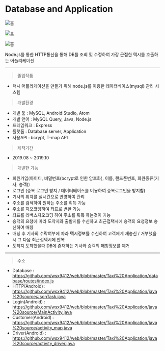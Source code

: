 # Database and Application
![홈](https://github.com/wsx9412/web/blob/master/Taxi%20Application/picture/taxi3.png?raw=true)

![홈](https://github.com/wsx9412/web/blob/master/Taxi%20Application/picture/taxi1.png?raw=true)

![홈](https://github.com/wsx9412/web/blob/master/Taxi%20Application/picture/taxi2.png?raw=true)

Node.js를 통한 HTTP통신을 통해 DB를 조회 및 수정하여 가장 근접한 택시를 호출하는 어플리케이션

---

> 졸업작품

  - 택시 어플리케이션을 만들기 위해 node.js를 이용한 데이터베이스(mysql) 관리 시스템  


> 개발환경

  - 개발 툴 : MySQL, Android Studio, Atom
  - 개발 언어 : MySQL Query, Java, Node.js
  - 프레임워크 : Express
  - 플랫폼 : Database server, Application
  - 사용API : bcrypt, T-map API  

> 제작기간
  - 2019.08 ~ 2019.10  


> 개발한 기능

  - 회원가입(아이디, 비밀번호(bcrypt로 인한 암호화), 이름, 핸드폰번호, 회원종류(기사, 승객))
  - 로그인 (중복 로그인 방지 / 데이터베이스를 이용하여 중복로그인을 방지함)
  - 기사의 위치를 실시간으로 반영하여 관리
  - 주소를 검색하여 원하는 주소를 획득 가능
  - 주소를 지오코딩하여 좌표로 변환 가능
  - 좌표를 리버스지오코딩 하여 주소를 획득 하는것이 가능
  - 승객의 요청에 따라 도착지와 출발지를 수신하고 최근접택시에 승객의 요청정보 송신하여 매칭
  - 매칭 후 기사의 수락여부에 따라 택시정보를 수신하여 고객에게 재송신 / 거부했을 시 그 다음 최근접택시에 반복
  - 도착지 도착했을때 DB에 존재하는 기사와 승객의 매칭정보를 제거  

---

> 주소
 - Database : <https://github.com/wsx9412/web/blob/master/Taxi%20Application/database/routes/index.js>
 - HTTP(Android) : <https://github.com/wsx9412/web/blob/master/Taxi%20Application/java%20source/JsonTask.java>
 - Login(Android) : <https://github.com/wsx9412/web/blob/master/Taxi%20Application/java%20source/MainActivity.java>
 - Customer(Android) : <https://github.com/wsx9412/web/blob/master/Taxi%20Application/java%20source/activity_map.java>
 - Driver(Android) : <https://github.com/wsx9412/web/blob/master/Taxi%20Application/java%20source/activity_driver.java>
